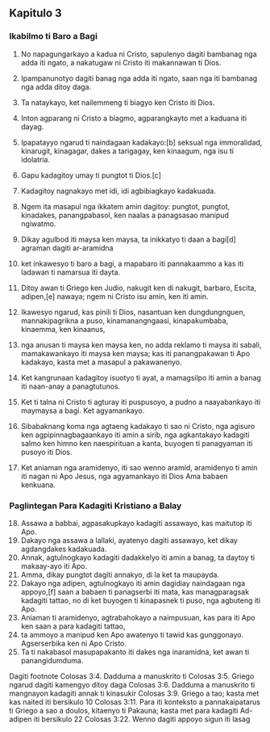 Kapitulo 3
----------

### Ikabilmo ti Baro a Bagi

1. No napagungarkayo a kadua ni Cristo, sapulenyo dagiti bambanag nga adda iti ngato, a nakatugaw ni Cristo iti makannawan ti Dios.
2. Ipampanunotyo dagiti banag nga adda iti ngato, saan nga iti bambanag nga adda ditoy daga.
3. Ta nataykayo, ket nailemmeng ti biagyo ken Cristo iti Dios.
4. Inton agparang ni Cristo a biagmo, agparangkayto met a kaduana iti dayag.

5. Ipapatayyo ngarud ti naindagaan kadakayo:[b] seksual nga immoralidad, kinarugit, kinagagar, dakes a tarigagay, ken kinaagum, nga isu ti idolatria.
6. Gapu kadagitoy umay ti pungtot ti Dios.[c]
7. Kadagitoy nagnakayo met idi, idi agbibiagkayo kadakuada.
8. Ngem ita masapul nga ikkatem amin dagitoy: pungtot, pungtot, kinadakes, panangpabasol, ken naalas a panagsasao manipud ngiwatmo.
9. Dikay agulbod iti maysa ken maysa, ta inikkatyo ti daan a bagi[d] agraman dagiti ar-aramidna
10. ket inkawesyo ti baro a bagi, a mapabaro iti pannakaammo a kas iti ladawan ti namarsua iti dayta.
11. Ditoy awan ti Griego ken Judio, nakugit ken di nakugit, barbaro, Escita, adipen,[e] nawaya; ngem ni Cristo isu amin, ken iti amin.

12. Ikawesyo ngarud, kas pinili ti Dios, nasantuan ken dungdungnguen, mannakipagrikna a puso, kinamanangngaasi, kinapakumbaba, kinaemma, ken kinaanus,
13. nga anusan ti maysa ken maysa ken, no adda reklamo ti maysa iti sabali, mamakawankayo iti maysa ken maysa; kas iti panangpakawan ti Apo kadakayo, kasta met a masapul a pakawanenyo.
14. Ket kangrunaan kadagitoy isuotyo ti ayat, a mamagsilpo iti amin a banag iti naan-anay a panagtutunos.
15. Ket ti talna ni Cristo ti agturay iti puspusoyo, a pudno a naayabankayo iti maymaysa a bagi. Ket agyamankayo.
16. Sibabaknang koma nga agtaeng kadakayo ti sao ni Cristo, nga agisuro ken agpipinnagbagaankayo iti amin a sirib, nga agkantakayo kadagiti salmo ken himno ken naespirituan a kanta, buyogen ti panagyaman iti pusoyo iti Dios.
17. Ket aniaman nga aramidenyo, iti sao wenno aramid, aramidenyo ti amin iti nagan ni Apo Jesus, nga agyamankayo iti Dios Ama babaen kenkuana.

### Paglintegan Para Kadagiti Kristiano a Balay

18. Assawa a babbai, agpasakupkayo kadagiti assawayo, kas maitutop iti Apo.
19. Dakayo nga assawa a lallaki, ayatenyo dagiti assawayo, ket dikay agdangdakes kadakuada.
20. Annak, agtulnogkayo kadagiti dadakkelyo iti amin a banag, ta daytoy ti makaay-ayo iti Apo.
21. Amma, dikay pungtot dagiti annakyo, di la ket ta maupayda.
22. Dakayo nga adipen, agtulnogkayo iti amin dagidiay naindagaan nga appoyo,[f] saan a babaen ti panagserbi iti mata, kas managparagsak kadagiti tattao, no di ket buyogen ti kinapasnek ti puso, nga agbuteng iti Apo.
23. Aniaman ti aramidenyo, agtrabahokayo a naimpusuan, kas para iti Apo ken saan a para kadagiti tattao,
24. ta ammoyo a manipud ken Apo awatenyo ti tawid kas gunggonayo. Agserserbika ken ni Apo Cristo.
25. Ta ti nakabasol masupapakanto iti dakes nga inaramidna, ket awan ti panangidumduma.

Dagiti footnote
Colosas 3:4. Dadduma a manuskrito ti
Colosas 3:5. Griego ngarud dagiti kamengyo ditoy daga
Colosas 3:6. Dadduma a manuskrito ti mangnayon kadagiti annak ti kinasukir
Colosas 3:9. Griego a tao; kasta met kas naited iti bersikulo 10
Colosas 3:11. Para iti konteksto a pannakaipatarus ti Griego a sao a doulos, kitaenyo ti Pakauna; kasta met para kadagiti Ad-adipen iti bersikulo 22
Colosas 3:22. Wenno dagiti appoyo sigun iti lasag
